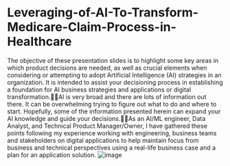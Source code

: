 # Leveraging-of-AI-To-Transform-Medicare-Claim-Process-in-Healthcare
The objective of these presentation slides is to highlight some key areas in which product decisions are needed, as well as crucial elements when considering or attempting to adopt Artificial Intelligence (AI) strategies in an organization. It is intended to assist your  decisioning process in establishing a foundation for AI business strategies and applications or digital transformation.AI is very broad and there are lots of information out there. It can be overwhelming trying to figure out what to do and where to start. Hopefully, some of the information presented herein can expand your AI knowledge and guide your decisions.As an AI/ML engineer, Data Analyst, and Technical Product Manager/Owner, I have gathered these points following my experience working with engineering, business teams and stakeholders on digital applications to help maintain focus from business and technical perspectives using a real-life business case and a plan for an application solution. 
![image](https://github.com/user-attachments/assets/9fe5150a-e6b6-426f-83cc-aead13e5fdf8)
